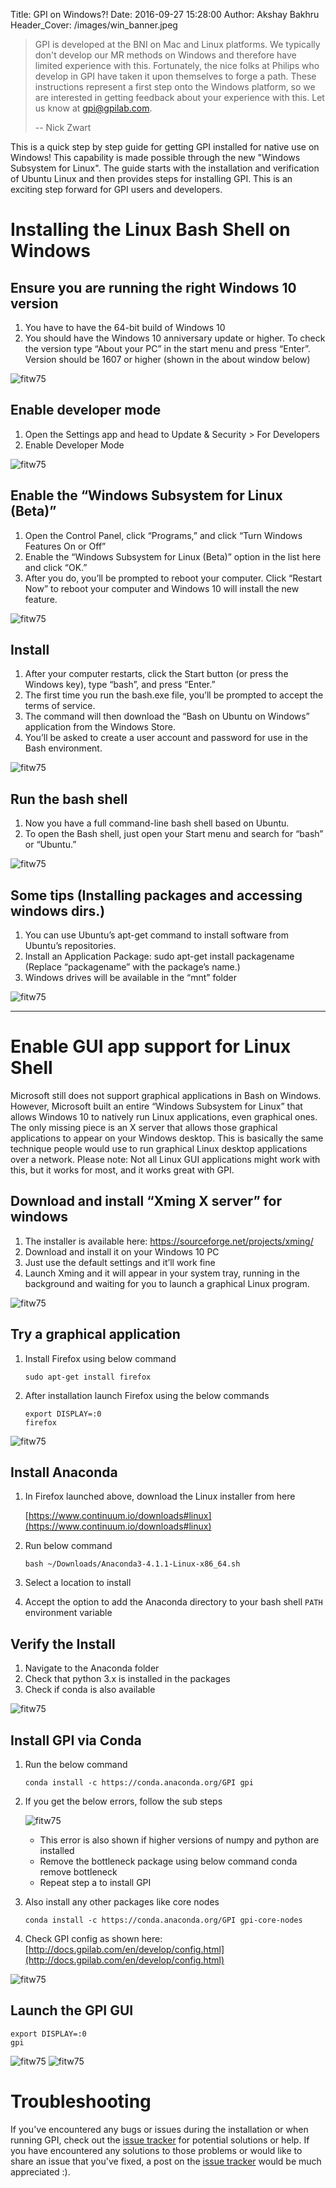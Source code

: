 Title: GPI on Windows?!
Date: 2016-09-27 15:28:00
Author: Akshay Bakhru
Header_Cover: /images/win_banner.jpeg

> GPI is developed at the BNI on Mac and Linux platforms.  We typically don't
> develop our MR methods on Windows and therefore have limited experience
> with this.  Fortunately, the nice folks at Philips who develop in GPI have
> taken it upon themselves to forge a path.  These instructions represent a
> first step onto the Windows platform, so we are interested in getting
> feedback about your experience with this.  Let us know at gpi@gpilab.com.
>
> -- Nick Zwart

This is a quick step by step guide for getting GPI installed for native use on
Windows!  This capability is made possible through the new "Windows
Subsystem for Linux".  The guide starts with the installation and verification
of Ubuntu Linux and then provides steps for installing GPI.  This is an
exciting step forward for GPI users and developers.

# Installing the Linux Bash Shell on Windows

## Ensure you are running the right Windows 10 version
1. You have to have the 64-bit build of Windows 10
2. You should have the Windows 10 anniversary update or higher. To check the
   version type “About your PC” in the start menu and press “Enter”. Version
   should be 1607 or higher (shown in the about window below)

![fitw75]({filename}/images/win_1_settings.jpg)

## Enable developer mode
1. Open the Settings app and head to Update & Security > For Developers
2. Enable Developer Mode

![fitw75]({filename}/images/win_2_devmode.jpg)

## Enable the “Windows Subsystem for Linux (Beta)”
1. Open the Control Panel, click “Programs,” and click “Turn Windows Features
   On or Off”
2. Enable the “Windows Subsystem for Linux (Beta)” option in the list here and
   click “OK.”
3. After you do, you’ll be prompted to reboot your computer. Click “Restart
   Now” to reboot your computer and Windows 10 will install the new feature.

![fitw75]({filename}/images/win_3_subsys.jpg)

## Install
1. After your computer restarts, click the Start button (or press the Windows
   key), type “bash”, and press “Enter.”
2. The first time you run the bash.exe file, you’ll be prompted to accept the
   terms of service.
3. The command will then download the “Bash on Ubuntu on Windows” application
   from the Windows Store.
4. You’ll be asked to create a user account and password for use in the Bash
   environment.

![fitw75]({filename}/images/win_5_useradd.jpg)

## Run the bash shell
1. Now you have a full command-line bash shell based on Ubuntu.
2. To open the Bash shell, just open your Start menu and search for “bash” or
   “Ubuntu.”

![fitw75]({filename}/images/win_6_bash.jpg)

## Some tips (Installing packages and accessing windows dirs.)
1. You can use Ubuntu’s apt-get command to install software from Ubuntu’s
   repositories.
2. Install an Application Package: sudo apt-get install packagename (Replace
   “packagename” with the package’s name.)
3. Windows drives will be available in the “mnt” folder

![fitw75]({filename}/images/win_7_mnt.jpg)

---------

# Enable GUI app support for Linux Shell
Microsoft still does not support graphical applications in Bash on Windows.
However, Microsoft built an entire “Windows Subsystem for Linux” that allows
Windows 10 to natively run Linux applications, even graphical ones. The only
missing piece is an X server that allows those graphical applications to appear
on your Windows desktop. This is basically the same technique people would use
to run graphical Linux desktop applications over a network. Please note: Not
all Linux GUI applications might work with this, but it works for most, and it
works great with GPI.

## Download and install “Xming X server” for windows
1. The installer is available here: https://sourceforge.net/projects/xming/
2. Download and install it on your Windows 10 PC
3. Just use the default settings and it’ll work fine
4. Launch Xming and it will appear in your system tray, running in the
   background and waiting for you to launch a graphical Linux program.

![fitw75]({filename}/images/win_8_xming.jpg)

## Try a graphical application
1. Install Firefox using below command

    ```
    sudo apt-get install firefox
    ```

2. After installation launch Firefox using the below commands

    `export DISPLAY=:0` <br>
    `firefox`

![fitw75]({filename}/images/win_9_firefox.jpg)

## Install Anaconda
1. In Firefox launched above, download the Linux installer from here

    [https://www.continuum.io/downloads#linux](https://www.continuum.io/downloads#linux)

2. Run below command
    
    ```
    bash ~/Downloads/Anaconda3-4.1.1-Linux-x86_64.sh
    ```

3. Select a location to install
4. Accept the option to add the Anaconda directory to your bash shell `PATH`
   environment variable

## Verify the Install
1. Navigate to the Anaconda folder
2. Check that python 3.x is installed in the packages
3. Check if conda is also available

![fitw75]({filename}/images/win_10_conda.jpg)

## Install GPI via Conda
1. Run the below command

    ```
    conda install -c https://conda.anaconda.org/GPI gpi
    ```

2. If you get the below errors, follow the sub steps

    ![fitw75]({filename}/images/win_11_error.jpg)

    * This error is also shown if higher versions of numpy and python are
      installed
    * Remove the bottleneck package using below command conda remove bottleneck
    * Repeat step a to install GPI

3. Also install any other packages like core nodes

    ```
    conda install -c https://conda.anaconda.org/GPI gpi-core-nodes
    ```

4. Check GPI config as shown here:
   [http://docs.gpilab.com/en/develop/config.html](http://docs.gpilab.com/en/develop/config.html)

![fitw75]({filename}/images/win_12_gpiconf.jpg)

## Launch the GPI GUI

`export DISPLAY=:0` <br>
`gpi`

![fitw75]({filename}/images/win_13_gpi.jpg)
![fitw75]({filename}/images/win_14_gpi.jpg)

# Troubleshooting
If you've encountered any bugs or issues during the installation or when
running GPI, check out the [issue
tracker](https://github.com/gpilab/framework/issues) for potential solutions or
help. If you have encountered any solutions to those problems or would like to
share an issue that you've fixed, a post on the [issue
tracker](https://github.com/gpilab/framework/issues) would be much appreciated
:).
